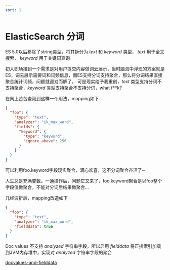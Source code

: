 ```yaml
---
sort: 1
---
```


# ElasticSearch 分词

ES 5.0以后移除了string类型，将其拆分为 _text_ 和 _keyword_ 类型， _text_ 用于全文搜索， _keyword_ 用于关键词查询

初入职场接到一个需求是对用户提交内容做词云展示，当时脑海中浮现的方案就是ES，词云展示需要词和词频信息，而ES支持分词支持聚合，那么将分词结果直接聚合统计词频，问题就迎刃而解了。
可是现实给予我重创，_text_ 类型支持分词不支持聚合，_keyword_ 类型支持聚合不支持分词，what f**k?

在网上苦苦查阅到这样一个用法，mapping如下

```json
{
  "foo": {
    "type": "text",
    "analyzer": "ik_max_word",
    "fields": {
      "keyword": {
        "type": "keyword",
        "ignore_above": 256
      }
    }
  }
}
```
可以利用foo.keyword字段现实聚合，满心欢喜，这不分词聚合齐活了~

人生总是充满变数。一通操作后，问题它又来了，foo.keyword聚合是以foo整个字段值做聚合，不能对分词后结果做聚合...

几经波折后，mapping改造如下
```json
{
  "foo": {
    "type": "text",
    "analyzer": "ik_max_word",
    "fielddata": true
  }
}
```
Doc values 不支持 _analyzed_ 字符串字段，所以启用 _fielddata_ 将正排索引加载到JVM内存堆中，实现对 _analyzed_ 字符串字段的聚合



[docvalues-and-fielddata](https://www.elastic.co/guide/cn/elasticsearch/guide/current/docvalues-and-fielddata.html
)